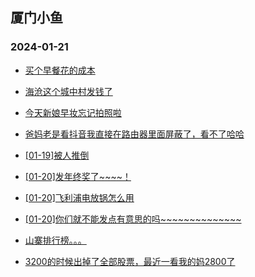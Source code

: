 ## 厦门小鱼 
### 2024-01-21

+ [买个早餐花的成本](http://bbs.xmfish.com/read-htm-tid-18137989.html)

+ [海沧这个城中村发钱了](http://bbs.xmfish.com/read-htm-tid-18137975.html)

+ [今天新娘早妆忘记拍照啦](http://bbs.xmfish.com/read-htm-tid-18138025.html)

+ [爸妈老是看抖音我直接在路由器里面屏蔽了，看不了哈哈](http://bbs.xmfish.com/read-htm-tid-18138115.html)

+ [[01-19]被人推倒](http://bbs.xmfish.com/read-htm-tid-18137974.html)

+ [[01-20]发年终奖了~~~~！](http://bbs.xmfish.com/read-htm-tid-18138087.html)

+ [[01-20]飞利浦电放锅怎么用](http://bbs.xmfish.com/read-htm-tid-18138061.html)

+ [[01-20]你们就不能发点有意思的吗~~~~~~~~~~~~~~](http://bbs.xmfish.com/read-htm-tid-18138095.html)

+ [山寨排行榜。。。](http://bbs.xmfish.com/read-htm-tid-18138083.html)

+ [3200的时候出掉了全部股票，最近一看我的妈2800了](http://bbs.xmfish.com/read-htm-tid-18138067.html)

